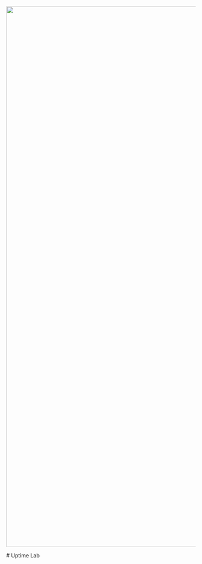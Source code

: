 <div align="center">
  <br />
  <p>
    <img src="https://media.discordapp.net/attachments/1014458643816661083/1073779941252022313/b681a17ca10c3fa31c05fa2b440e3640.png" width=1440 alt="Comput Blade v0.9" />
  </p>
</div>
# Uptime Lab
